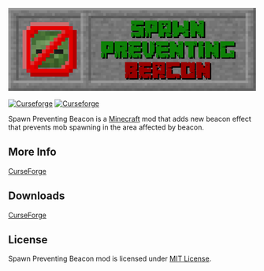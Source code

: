 ![](https://raw.githubusercontent.com/Pyre540/spawn-preventing-beacon/master/src/main/resources/assets/spawnpreventingbeacon/textures/logo.png)

[![Curseforge](http://cf.way2muchnoise.eu/full_spawn-preventing-beacon_downloads.svg)](https://minecraft.curseforge.com/projects/spawn-preventing-beacon) [![Curseforge](http://cf.way2muchnoise.eu/versions/For%20MC_spawn-preventing-beacon_all.svg)](https://minecraft.curseforge.com/projects/spawn-preventing-beacon)

Spawn Preventing Beacon is a [Minecraft](https://minecraft.net/) mod that adds new beacon effect that prevents mob spawning in the area affected by beacon.

## More Info
[CurseForge](https://minecraft.curseforge.com/projects/spawn-preventing-beacon)

## Downloads
[CurseForge](https://minecraft.curseforge.com/projects/spawn-preventing-beacon/files)

## License
Spawn Preventing Beacon mod is licensed under [MIT License](https://github.com/Pyre540/spawn-preventing-beacon/blob/master/LICENSE).
